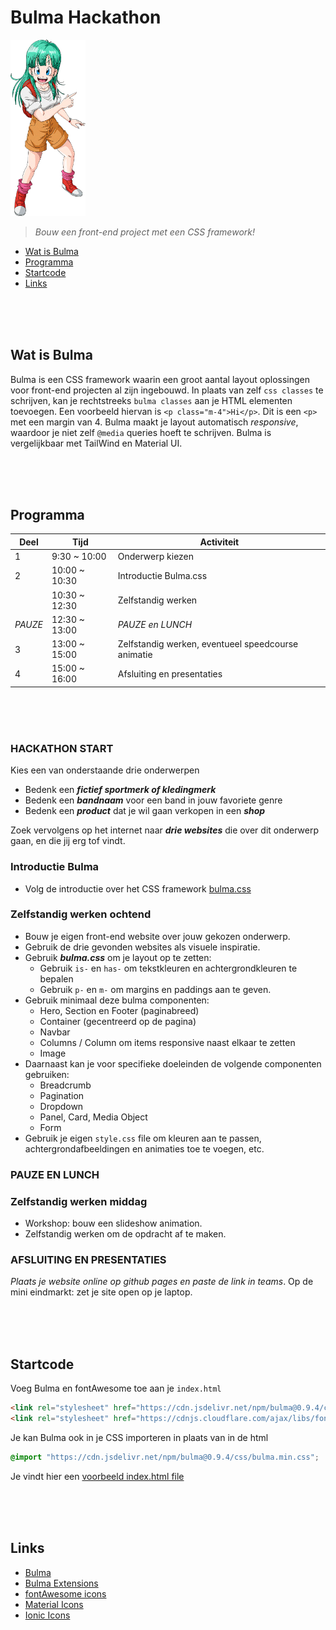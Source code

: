 # Bulma Hackathon

<img src="./images/bulma.webp" width="120"/>

> *Bouw een front-end project met een CSS framework!*

- [Wat is Bulma](#wat-is-bulma)
- [Programma](#programma)
- [Startcode](#startcode)
- [Links](#links)

<br><br><br>

## Wat is Bulma

Bulma is een CSS framework waarin een groot aantal layout oplossingen voor front-end projecten al zijn ingebouwd. In plaats van zelf `css classes` te schrijven, kan je rechtstreeks `bulma classes` aan je HTML elementen toevoegen. Een voorbeeld hiervan is `<p class="m-4">Hi</p>`. Dit is een `<p>` met een margin van 4. Bulma maakt je layout automatisch *responsive*, waardoor je niet zelf `@media` queries hoeft te schrijven. Bulma is vergelijkbaar met TailWind en Material UI. 

<br><br><br>

## Programma

|Deel   |Tijd   |Activiteit   |
|---|---|---|
|1  |9:30 ~ 10:00 | Onderwerp kiezen  |
|2  |10:00 ~ 10:30 | Introductie Bulma.css  |
|   |10:30 ~ 12:30 | Zelfstandig werken  |
|*PAUZE* |12:30 ~ 13:00 | *PAUZE en LUNCH*  |
|3  |13:00 ~ 15:00 | Zelfstandig werken, eventueel speedcourse animatie  |
|4  |15:00 ~ 16:00 | Afsluiting en presentaties |

<br><br><br>

### HACKATHON START

Kies een van onderstaande drie onderwerpen

- Bedenk een ***fictief sportmerk of kledingmerk***
- Bedenk een ***bandnaam*** voor een band in jouw favoriete genre
- Bedenk een ***product*** dat je wil gaan verkopen in een ***shop***

Zoek vervolgens op het internet naar ***drie websites*** die over dit onderwerp gaan, en die jij erg tof vindt.

### Introductie Bulma

- Volg de introductie over het CSS framework [bulma.css](https://bulma.io)

### Zelfstandig werken ochtend

- Bouw je eigen front-end website over jouw gekozen onderwerp. 
- Gebruik de drie gevonden websites als visuele inspiratie. 
- Gebruik ***bulma.css*** om je layout op te zetten:
    - Gebruik `is-` en `has-` om tekstkleuren en achtergrondkleuren te bepalen
    - Gebruik `p-` en `m-` om margins en paddings aan te geven. 
- Gebruik minimaal deze bulma componenten:
    - Hero, Section en Footer (paginabreed)
    - Container (gecentreerd op de pagina)
    - Navbar
    - Columns / Column om items responsive naast elkaar te zetten
    - Image
- Daarnaast kan je voor specifieke doeleinden de volgende componenten gebruiken:
    - Breadcrumb
    - Pagination
    - Dropdown
    - Panel, Card, Media Object
    - Form
- Gebruik je eigen `style.css` file om kleuren aan te passen, achtergrondafbeeldingen en animaties toe te voegen, etc. 

### PAUZE EN LUNCH

### Zelfstandig werken middag

- Workshop: bouw een slideshow animation.
- Zelfstandig werken om de opdracht af te maken.

### AFSLUITING EN PRESENTATIES

*Plaats je website online op github pages en paste de link in teams*. Op de mini eindmarkt: zet je site open op je laptop.

<br><br><br>

## Startcode

Voeg Bulma en fontAwesome toe aan je `index.html`
```html
<link rel="stylesheet" href="https://cdn.jsdelivr.net/npm/bulma@0.9.4/css/bulma.min.css">
<link rel="stylesheet" href="https://cdnjs.cloudflare.com/ajax/libs/font-awesome/6.4.2/css/all.min.css">
```
Je kan Bulma ook in je CSS importeren in plaats van in de html
```css
@import "https://cdn.jsdelivr.net/npm/bulma@0.9.4/css/bulma.min.css";
```
Je vindt hier een [voorbeeld index.html file](./index.html)



<br><br><br>

## Links

- [Bulma](https://bulma.io)
- [Bulma Extensions](https://bulma.io/extensions/)
- [fontAwesome icons](https://fontawesome.com/search?s=solid&f=classic&o=r) 
- [Material Icons](https://fonts.google.com/icons)
- [Ionic Icons](https://ionic.io/ionicons)

